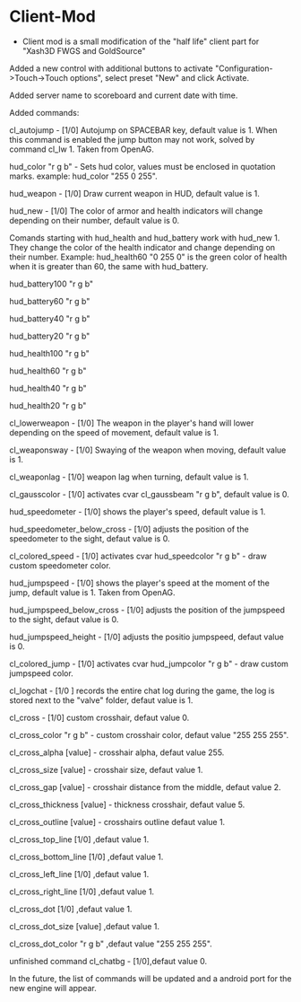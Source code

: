 # Client-Mod

* Client mod is a small modification of the "half life" client part for "Xash3D FWGS and GoldSource"
 
Added a new control with additional buttons to activate "Configuration->Touch->Touch options", select preset "New" and click Activate.

Added server name to scoreboard and current date with time.
 
Added commands:
  
cl_autojump - [1/0] Autojump on SPACEBAR key, default value is 1.
When this command is enabled the jump button may not work, solved by command cl_lw 1. Taken from OpenAG.
  
hud_color "r g b" - Sets hud color, values must be enclosed in quotation marks. example: hud_color "255 0 255".

hud_weapon - [1/0] Draw current weapon in HUD, default value is 1.

hud_new - [1/0] The color of armor and health indicators will change depending on their number, default value is 0.

Comands starting with hud_health and hud_battery work with hud_new 1. They change the color of the health indicator and change depending on their number. Example: hud_health60 "0 255 0" is the green color of health when it is greater than 60, the same with hud_battery.

  hud_battery100 "r g b"
  
  hud_battery60 "r g b"
  
  hud_battery40 "r g b"

  hud_battery20 "r g b"
  
  hud_health100 "r g b"

  hud_health60 "r g b"
 
  hud_health40 "r g b"
 
  hud_health20 "r g b"

cl_lowerweapon - [1/0] The weapon in the player's hand will lower depending on the speed of movement, default value is 1.

cl_weaponsway - [1/0] Swaying of the weapon when moving, default value is 1.

cl_weaponlag - [1/0] weapon lag when turning, default value is 1.

cl_gausscolor - [1/0] activates cvar cl_gaussbeam "r g b", default value is 0.

hud_speedometer - [1/0] shows the player's speed, default value is 1. 

hud_speedometer_below_cross - [1/0] adjusts the position of the speedometer to the sight, defaut value is 0.

cl_colored_speed - [1/0] activates cvar hud_speedcolor "r g b" - draw custom speedometer color.

hud_jumpspeed - [1/0] shows the player's speed at the moment of the jump, default value is 1. Taken from OpenAG.

hud_jumpspeed_below_cross - [1/0] adjusts the position of the jumpspeed to the sight, defaut value is 0.

hud_jumpspeed_height - [1/0] adjusts the positio jumpspeed, defaut value is 0.

cl_colored_jump - [1/0] activates cvar hud_jumpcolor "r g b" - draw custom jumpspeed color.

cl_logchat - [1/0 ] records the entire chat log during the game, the log is stored next to the "valve" folder, defaut value is 1.

cl_cross - [1/0] custom crosshair, defaut value 0.

cl_cross_color "r g b" - custom crosshair color, defaut value "255 255 255".

cl_cross_alpha [value] - crosshair alpha, defaut value 255.

cl_cross_size [value] - crosshair size, defaut value 1.

cl_cross_gap [value] - crosshair distance from the middle, defaut value 2.

cl_cross_thickness [value] - thickness crosshair, defaut value 5.

cl_cross_outline [value] - crosshairs outline defaut value 1.

cl_cross_top_line [1/0] ,defaut value 1.

cl_cross_bottom_line [1/0] ,defaut value 1.

cl_cross_left_line [1/0] ,defaut value 1.

cl_cross_right_line [1/0] ,defaut value 1.

cl_cross_dot [1/0] ,defaut value 1.

cl_cross_dot_size [value] ,defaut value 1.

cl_cross_dot_color "r g b" ,defaut value "255 255 255".

unfinished command cl_chatbg - [1/0],defaut value 0.

In the future, the list of commands will be updated and a android port for the new engine will appear.
